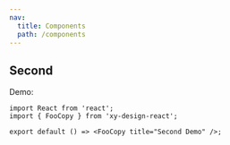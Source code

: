 ```yaml
---
nav:
  title: Components
  path: /components
---
```


## Second

Demo:

```tsx
import React from 'react';
import { FooCopy } from 'xy-design-react';

export default () => <FooCopy title="Second Demo" />;
```
